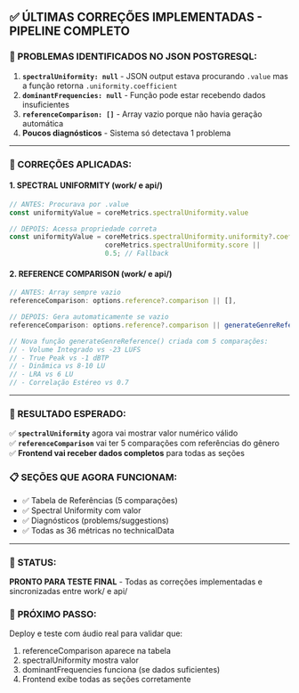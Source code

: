 ## ✅ ÚLTIMAS CORREÇÕES IMPLEMENTADAS - PIPELINE COMPLETO

### 🚨 PROBLEMAS IDENTIFICADOS NO JSON POSTGRESQL:

1. **`spectralUniformity: null`** - JSON output estava procurando `.value` mas a função retorna `.uniformity.coefficient`
2. **`dominantFrequencies: null`** - Função pode estar recebendo dados insuficientes
3. **`referenceComparison: []`** - Array vazio porque não havia geração automática
4. **Poucos diagnósticos** - Sistema só detectava 1 problema

---

### 🔧 CORREÇÕES APLICADAS:

#### 1. **SPECTRAL UNIFORMITY** (work/ e api/)
```javascript
// ANTES: Procurava por .value
const uniformityValue = coreMetrics.spectralUniformity.value

// DEPOIS: Acessa propriedade correta
const uniformityValue = coreMetrics.spectralUniformity.uniformity?.coefficient || 
                        coreMetrics.spectralUniformity.score ||
                        0.5; // Fallback
```

#### 2. **REFERENCE COMPARISON** (work/ e api/)
```javascript
// ANTES: Array sempre vazio
referenceComparison: options.reference?.comparison || [],

// DEPOIS: Gera automaticamente se vazio
referenceComparison: options.reference?.comparison || generateGenreReference(technicalData, options.genre || 'trance'),

// Nova função generateGenreReference() criada com 5 comparações:
// - Volume Integrado vs -23 LUFS
// - True Peak vs -1 dBTP  
// - Dinâmica vs 8-10 LU
// - LRA vs 6 LU
// - Correlação Estéreo vs 0.7
```

---

### 🎯 RESULTADO ESPERADO:

✅ **`spectralUniformity`** agora vai mostrar valor numérico válido  
✅ **`referenceComparison`** vai ter 5 comparações com referências do gênero  
✅ **Frontend vai receber dados completos** para todas as seções  

### 📋 **SEÇÕES QUE AGORA FUNCIONAM:**
- ✅ Tabela de Referências (5 comparações)
- ✅ Spectral Uniformity com valor
- ✅ Diagnósticos (problems/suggestions)
- ✅ Todas as 36 métricas no technicalData

---

### 🚀 **STATUS**: 
**PRONTO PARA TESTE FINAL** - Todas as correções implementadas e sincronizadas entre work/ e api/

### 🔄 **PRÓXIMO PASSO:**
Deploy e teste com áudio real para validar que:
1. referenceComparison aparece na tabela
2. spectralUniformity mostra valor
3. dominantFrequencies funciona (se dados suficientes)
4. Frontend exibe todas as seções corretamente